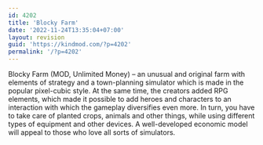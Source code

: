 ```yaml
---
id: 4202
title: 'Blocky Farm'
date: '2022-11-24T13:35:04+07:00'
layout: revision
guid: 'https://kindmod.com/?p=4202'
permalink: '/?p=4202'
---
```


Blocky Farm (MOD, Unlimited Money) – an unusual and original farm with elements of strategy and a town-planning simulator which is made in the popular pixel-cubic style. At the same time, the creators added RPG elements, which made it possible to add heroes and characters to an interaction with which the gameplay diversifies even more. In turn, you have to take care of planted crops, animals and other things, while using different types of equipment and other devices. A well-developed economic model will appeal to those who love all sorts of simulators.
